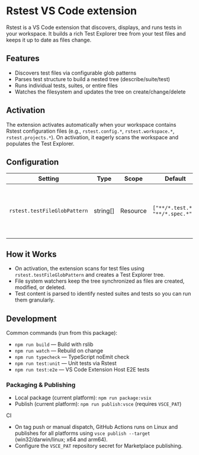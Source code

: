 # Rstest VS Code extension

Rstest is a VS Code extension that discovers, displays, and runs tests in your workspace. It builds a rich Test Explorer tree from your test files and keeps it up to date as files change.

## Features

- Discovers test files via configurable glob patterns
- Parses test structure to build a nested tree (describe/suite/test)
- Runs individual tests, suites, or entire files
- Watches the filesystem and updates the tree on create/change/delete

## Activation

The extension activates automatically when your workspace contains Rstest configuration files (e.g., `rstest.config.*`, `rstest.workspace.*`, `rstest.projects.*`). On activation, it eagerly scans the workspace and populates the Test Explorer.

## Configuration

| Setting                      | Type     | Scope    | Default                          | Description                                                   |
| ---------------------------- | -------- | -------- | -------------------------------- | ------------------------------------------------------------- |
| `rstest.testFileGlobPattern` | string[] | Resource | `["**/*.test.*", "**/*.spec.*"]` | Glob pattern(s) used to discover test files in the workspace. |

## How it Works

- On activation, the extension scans for test files using `rstest.testFileGlobPattern` and creates a Test Explorer tree.
- File system watchers keep the tree synchronized as files are created, modified, or deleted.
- Test content is parsed to identify nested suites and tests so you can run them granularly.

## Development

Common commands (run from this package):

- `npm run build` — Build with rslib
- `npm run watch` — Rebuild on change
- `npm run typecheck` — TypeScript noEmit check
- `npm run test:unit` — Unit tests via Rstest
- `npm run test:e2e` — VS Code Extension Host E2E tests

### Packaging & Publishing

- Local package (current platform): `npm run package:vsix`
- Publish (current platform): `npm run publish:vsce` (requires `VSCE_PAT`)

CI
- On tag push or manual dispatch, GitHub Actions runs on Linux and publishes for all platforms using `vsce publish --target` (win32/darwin/linux; x64 and arm64).
- Configure the `VSCE_PAT` repository secret for Marketplace publishing.
